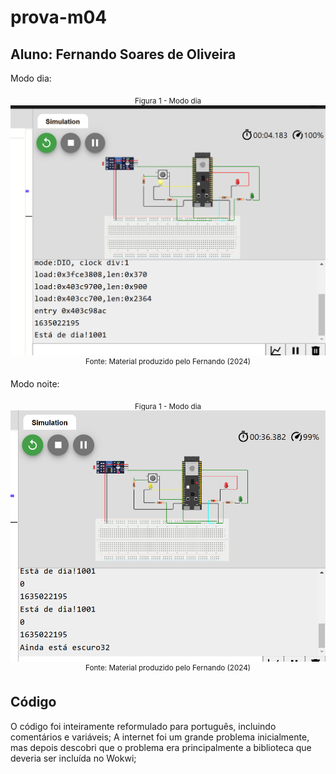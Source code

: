 # prova-m04

## Aluno: Fernando Soares de Oliveira

Modo dia:

<div align="center">
  <sub>Figura 1 - Modo dia</sub><br>
  <img src="./prints/day_mode.png" width="600px" height="auto"><br>
  <sup>Fonte: Material produzido pelo Fernando (2024)</sup>
</div>

Modo noite:

<div align="center">
  <sub>Figura 1 - Modo dia</sub><br>
  <img src="./prints/night_mode.png" width="600px" height="auto"><br>
  <sup>Fonte: Material produzido pelo Fernando (2024)</sup>
</div>


## Código

O código foi inteiramente reformulado para português, incluindo comentários e variáveis; 
A internet foi um grande problema inicialmente, mas depois descobri que o problema era principalmente a biblioteca que deveria ser incluída no Wokwi; 
